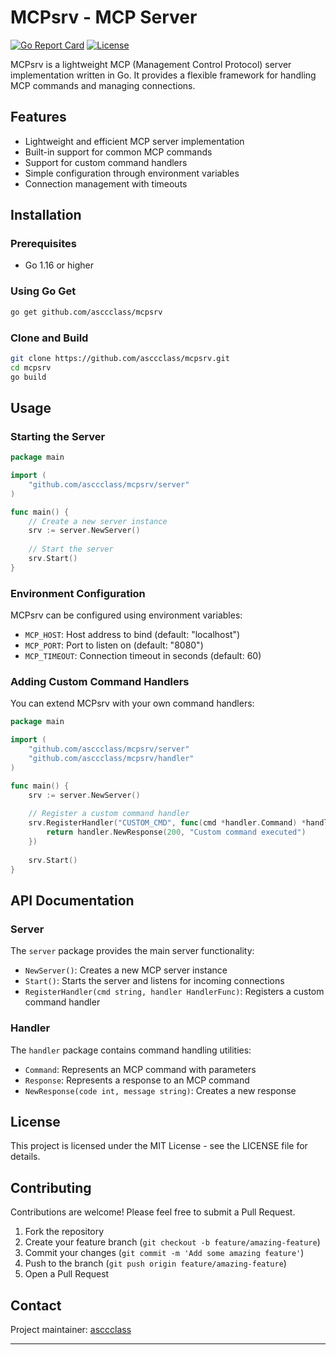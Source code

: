 # MCPsrv - MCP Server

[![Go Report Card](https://goreportcard.com/badge/github.com/asccclass/mcpsrv)](https://goreportcard.com/report/github.com/asccclass/mcpsrv)
[![License](https://img.shields.io/github/license/asccclass/mcpsrv)](https://github.com/asccclass/mcpsrv/blob/main/LICENSE)

MCPsrv is a lightweight MCP (Management Control Protocol) server implementation written in Go. It provides a flexible framework for handling MCP commands and managing connections.

## Features

- Lightweight and efficient MCP server implementation
- Built-in support for common MCP commands
- Support for custom command handlers
- Simple configuration through environment variables
- Connection management with timeouts

## Installation

### Prerequisites

- Go 1.16 or higher

### Using Go Get

```bash
go get github.com/asccclass/mcpsrv
```

### Clone and Build

```bash
git clone https://github.com/asccclass/mcpsrv.git
cd mcpsrv
go build
```

## Usage

### Starting the Server

```go
package main

import (
    "github.com/asccclass/mcpsrv/server"
)

func main() {
    // Create a new server instance
    srv := server.NewServer()
    
    // Start the server
    srv.Start()
}
```

### Environment Configuration

MCPsrv can be configured using environment variables:

- `MCP_HOST`: Host address to bind (default: "localhost")
- `MCP_PORT`: Port to listen on (default: "8080")
- `MCP_TIMEOUT`: Connection timeout in seconds (default: 60)

### Adding Custom Command Handlers

You can extend MCPsrv with your own command handlers:

```go
package main

import (
    "github.com/asccclass/mcpsrv/server"
    "github.com/asccclass/mcpsrv/handler"
)

func main() {
    srv := server.NewServer()
    
    // Register a custom command handler
    srv.RegisterHandler("CUSTOM_CMD", func(cmd *handler.Command) *handler.Response {
        return handler.NewResponse(200, "Custom command executed")
    })
    
    srv.Start()
}
```

## API Documentation

### Server

The `server` package provides the main server functionality:

- `NewServer()`: Creates a new MCP server instance
- `Start()`: Starts the server and listens for incoming connections
- `RegisterHandler(cmd string, handler HandlerFunc)`: Registers a custom command handler

### Handler

The `handler` package contains command handling utilities:

- `Command`: Represents an MCP command with parameters
- `Response`: Represents a response to an MCP command
- `NewResponse(code int, message string)`: Creates a new response

## License

This project is licensed under the MIT License - see the LICENSE file for details.

## Contributing

Contributions are welcome! Please feel free to submit a Pull Request.

1. Fork the repository
2. Create your feature branch (`git checkout -b feature/amazing-feature`)
3. Commit your changes (`git commit -m 'Add some amazing feature'`)
4. Push to the branch (`git push origin feature/amazing-feature`)
5. Open a Pull Request

## Contact

Project maintainer: [asccclass](https://github.com/asccclass)

---
